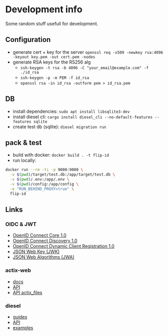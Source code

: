 # Development info

Some random stuff usefull for development.

## Configuration

- generate cert + key for the server
`openssl req -x509 -newkey rsa:4096 -keyout key.pem -out cert.pem -nodes`
- generate RSA keys for the RS256 alg
  - `ssh-keygen -t rsa -b 4096 -C "your_email@example.com" -f ./id_rsa`
  - `ssh-keygen -p -m PEM -f id_rsa`
  - `openssl rsa -in id_rsa -outform pem > id_rsa.pem`

## DB

- install dependencies: `sudo apt install libsqlite3-dev`
- install diesel cli: `cargo install diesel_cli --no-default-features --features sqlite`
- create test db (sqlite): `diesel migration run`

## pack & test

- build with docker: `docker build . -t flip-id`
- run locally:

```bash
docker run --rm -ti -p 9000:9000 \
  -v $(pwd)/target/test.db:/app/target/test.db \
  -v $(pwd)/.env:/app/.env \
  -v $(pwd)/config:/app/config \
  -e "RUN_BEHIND_PROXY=true" \
  flip-id
```

## Links

### OIDC & JWT

- [OpenID Connect Core 1.0](https://openid.net/specs/openid-connect-core-1_0.html)
- [OpenID Connect Discovery 1.0](https://openid.net/specs/openid-connect-discovery-1_0.html)
- [OpenID Connect Dynamic Client Registration 1.0](https://openid.net/specs/openid-connect-registration-1_0.html)
- [JSON Web Key (JWK)](https://tools.ietf.org/html/rfc7517)
- [JSON Web Algorithms (JWA)](https://tools.ietf.org/html/rfc7518)

### actix-web

- [docs](https://actix.rs/docs/)
- [API](https://github.com/actix/examples)
- [API actix_files](https://docs.rs/actix-files/0.2.1/actix_files/)

### diesel

- [guides](https://diesel.rs/guides/getting-started/)
- [API](http://docs.diesel.rs/diesel/index.html)
- [examples](https://github.com/actix/examples/tree/master/diesel/)
